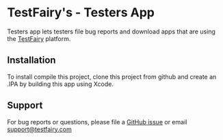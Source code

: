 # TestFairy's - Testers App

Testers app lets testers file bug reports and download apps that are using the [TestFairy](https://www.testfairy.com) platform.

## Installation

To install compile this project, clone this project from github and create an .IPA by building this app using Xcode.

## Support

For bug reports or questions, please file a [GitHub issue](https://github.com/testfairy/testers-app-ios/issues) or email [support@testfairy.com](mailto:support@testfairy.com)
